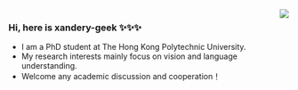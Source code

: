 
<img align="right" src="https://github-readme-stats.vercel.app/api?username=xandery-geek&show_icons=true&icon_color=805AD5&text_color=718096&bg_color=ffffff&hide_title=true&count_private=true" />

### Hi, here is xandery-geek ✨✨✨

- I am a PhD student at The Hong Kong Polytechnic University.
- My research interests mainly focus on vision and language understanding.
- Welcome any academic discussion and cooperation！

<!---
- I am a PhD student at The Hong Kong Polytechnic University, focused on Multi-modal Large Language Models and Trustworthy Machine Learning. Welcome any academic discussion and cooperation！
--->

<!---
xandery-geek/xandery-geek is a ✨ special ✨ repository because its `README.md` (this file) appears on your GitHub profile.
You can click the Preview link to take a look at your changes.
--->
